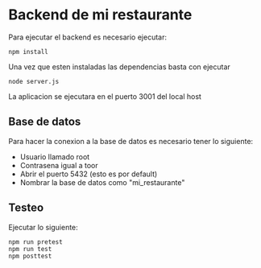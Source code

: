 # Backend de mi restaurante
Para ejecutar el backend es necesario ejecutar:
```
npm install
```
Una vez que esten instaladas las dependencias basta con ejecutar 
```
node server.js
```
La aplicacion se ejecutara en el puerto 3001 del local host 


## Base de datos
Para hacer la conexion a la base de datos es necesario tener lo siguiente:
* Usuario llamado root
* Contrasena igual a toor
* Abrir el puerto 5432 (esto es por default)
* Nombrar la base de datos como "mi_restaurante"


## Testeo 
Ejecutar lo siguiente:
```
npm run pretest
npm run test
npm posttest
```

